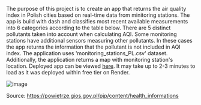 The purpose of this project is to create an app that returns the air quality index in Polish cities based on real-time data from minitoring stations. The app is build with dash and classifies most recent available measurements into 6 categories according to the table below. There are 5 distinct pollutants taken into account when calculating AQI. Some monitoring stations have additional sensors measuring other pollutants. In these cases the app returns the information that the pollutant is not included in AQI index. The application uses 'monitoring_stations_PL.csv' dataset. Additionally, the application returns a map with monitoring station's location. Deployed app can be viewed [here](https://live-air-quality-app.onrender.com). It may take up to 2-3 minutes to load as it was deployed within free tier on Render.

![image](https://github.com/RadoslawStanisz/Live-air-quality-app/assets/136122006/7f02b1d1-e3ec-4840-8a6a-188497580793)

Source: https://powietrze.gios.gov.pl/pjp/content/health_informations
